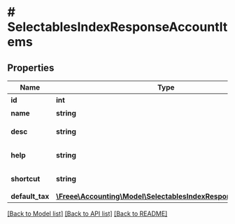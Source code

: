 # # SelectablesIndexResponseAccountItems

## Properties

Name | Type | Description | Notes
------------ | ------------- | ------------- | -------------
**id** | **int** | 勘定科目ID |
**name** | **string** | 勘定科目 | [optional]
**desc** | **string** | 勘定科目の説明 | [optional]
**help** | **string** | 勘定科目の説明（詳細） | [optional]
**shortcut** | **string** | ショートカット | [optional]
**default_tax** | [**\Freee\Accounting\Model\SelectablesIndexResponseDefaultTax**](SelectablesIndexResponseDefaultTax.md) |  | [optional]

[[Back to Model list]](../../README.md#models) [[Back to API list]](../../README.md#endpoints) [[Back to README]](../../README.md)
